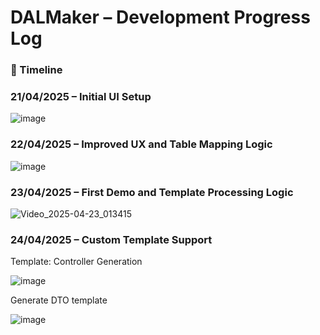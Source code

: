 # DALMaker – Development Progress Log

### 📆 Timeline

### 21/04/2025 – Initial UI Setup

![image](https://github.com/user-attachments/assets/8c81627f-f9e7-4269-b4dd-24ecc3bc368c)

### 22/04/2025 – Improved UX and Table Mapping Logic

![image](https://github.com/user-attachments/assets/f9c70d0b-0ac0-4e88-97c7-2229deb18b17)

### 23/04/2025 – First Demo and Template Processing Logic

![Video_2025-04-23_013415](https://github.com/user-attachments/assets/16e1df85-0cca-45d7-ac02-41aed646fd8e)


### 24/04/2025 – Custom Template Support

Template: Controller Generation

![image](https://github.com/user-attachments/assets/2aa3a54a-96b6-4a2f-887e-d81b64a008e3)

Generate DTO template

![image](https://github.com/user-attachments/assets/771e66cc-cc7d-4ba1-a5c3-c28fc000e7e2)
